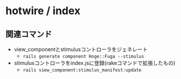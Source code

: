 # hotwire / index

## 関連コマンド

- view_componentとstimulusコントローラをジェネレート
  - `rails generate component Hoge::Fuga --stimulus`
- stimulusコントローラをindex.jsに登録(rakeコマンドで拡張したもの)
  - `rails view_component:stimulus_manifest:update`
